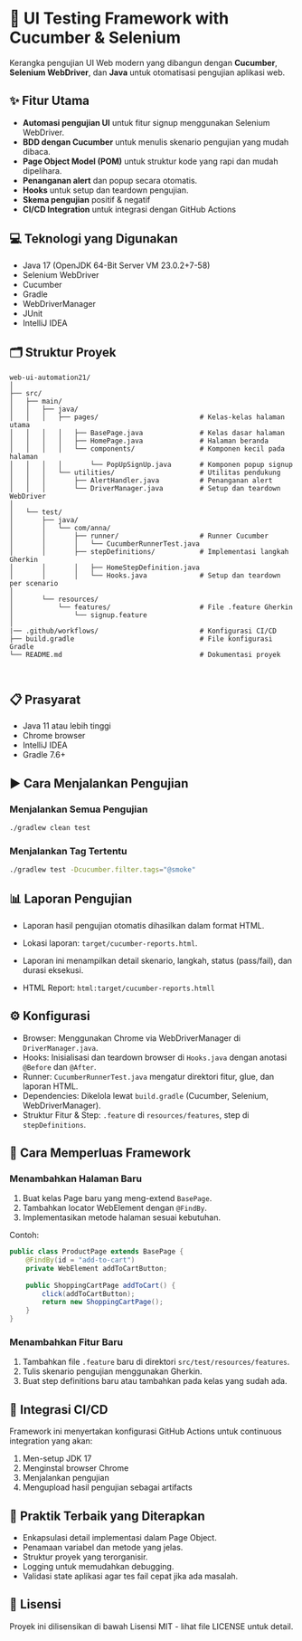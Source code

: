 # 🚀 UI Testing Framework with Cucumber & Selenium

Kerangka pengujian UI Web modern yang dibangun dengan **Cucumber**, **Selenium WebDriver**, dan **Java** untuk otomatisasi pengujian aplikasi web.

## ✨ Fitur Utama
- **Automasi pengujian UI** untuk fitur signup menggunakan Selenium WebDriver.
- **BDD dengan Cucumber** untuk menulis skenario pengujian yang mudah dibaca.
- **Page Object Model (POM)** untuk struktur kode yang rapi dan mudah dipelihara.
- **Penanganan alert** dan popup secara otomatis.
- **Hooks** untuk setup dan teardown pengujian.
- **Skema pengujian** positif & negatif
- **CI/CD Integration** untuk integrasi dengan GitHub Actions

## 💻 Teknologi yang Digunakan
- Java 17 (OpenJDK 64-Bit Server VM 23.0.2+7-58)
- Selenium WebDriver
- Cucumber
- Gradle
- WebDriverManager
- JUnit
- IntelliJ IDEA

## 🗂️ Struktur Proyek
```
web-ui-automation21/
│
├── src/
│   ├── main/
│   │   ├── java/
│   │   │   ├── pages/                         # Kelas-kelas halaman utama
│   │   │   │   ├── BasePage.java              # Kelas dasar halaman
│   │   │   │   ├── HomePage.java              # Halaman beranda
│   │   │   │   └── components/                # Komponen kecil pada halaman
│   │   │   │       └── PopUpSignUp.java       # Komponen popup signup
│   │   │   └── utilities/                     # Utilitas pendukung
│   │   │       ├── AlertHandler.java          # Penanganan alert
│   │   │       └── DriverManager.java         # Setup dan teardown WebDriver
│
│   └── test/
│       ├── java/
│       │   └── com/anna/
│       │       ├── runner/                    # Runner Cucumber
│       │       │   └── CucumberRunnerTest.java
│       │       ├── stepDefinitions/           # Implementasi langkah Gherkin
│       │       │   ├── HomeStepDefinition.java
│       │       │   └── Hooks.java             # Setup dan teardown per scenario
│
│       └── resources/
│           └── features/                      # File .feature Gherkin
│               └── signup.feature
│
|── .github/workflows/                         # Konfigurasi CI/CD                        
├── build.gradle                               # File konfigurasi Gradle
└── README.md                                  # Dokumentasi proyek

               
```


## 📋 Prasyarat
- Java 11 atau lebih tinggi
- Chrome browser
- IntelliJ IDEA
- Gradle 7.6+

## ▶️ Cara Menjalankan Pengujian

### Menjalankan Semua Pengujian

```bash
./gradlew clean test
```

### Menjalankan Tag Tertentu

```bash
./gradlew test -Dcucumber.filter.tags="@smoke"
```

## 📊 Laporan Pengujian

- Laporan hasil pengujian otomatis dihasilkan dalam format HTML.
- Lokasi laporan: ```target/cucumber-reports.html```.
- Laporan ini menampilkan detail skenario, langkah, status (pass/fail), dan durasi eksekusi.


- HTML Report: `html:target/cucumber-reports.htmll`

## ⚙️ Konfigurasi

- Browser: Menggunakan Chrome via WebDriverManager di ```DriverManager.java```.
- Hooks: Inisialisasi dan teardown browser di ```Hooks.java``` dengan anotasi ```@Before``` dan ```@After```.
- Runner: ```CucumberRunnerTest.java``` mengatur direktori fitur, glue, dan laporan HTML.
- Dependencies: Dikelola lewat ```build.gradle``` (Cucumber, Selenium, WebDriverManager).
- Struktur Fitur & Step: ```.feature``` di ```resources/features```, step di ```stepDefinitions```.


## 🧩 Cara Memperluas Framework

### Menambahkan Halaman Baru

1. Buat kelas Page baru yang meng-extend ```BasePage```.
2. Tambahkan locator WebElement dengan ```@FindBy```.
3. Implementasikan metode halaman sesuai kebutuhan.

Contoh:
```java
public class ProductPage extends BasePage {
    @FindBy(id = "add-to-cart")
    private WebElement addToCartButton;
    
    public ShoppingCartPage addToCart() {
        click(addToCartButton);
        return new ShoppingCartPage();
    }
}
```

### Menambahkan Fitur Baru

1. Tambahkan file ```.feature``` baru di direktori ```src/test/resources/features```.
2. Tulis skenario pengujian menggunakan Gherkin.
3. Buat step definitions baru atau tambahkan pada kelas yang sudah ada.

## 🔄 Integrasi CI/CD

Framework ini menyertakan konfigurasi GitHub Actions untuk continuous integration yang akan:

1. Men-setup JDK 17
2. Menginstal browser Chrome
3. Menjalankan pengujian
4. Mengupload hasil pengujian sebagai artifacts

## 📝 Praktik Terbaik yang Diterapkan

- Enkapsulasi detail implementasi dalam Page Object.
- Penamaan variabel dan metode yang jelas.
- Struktur proyek yang terorganisir.
- Logging untuk memudahkan debugging.
- Validasi state aplikasi agar tes fail cepat jika ada masalah.

## 📜 Lisensi

Proyek ini dilisensikan di bawah Lisensi MIT - lihat file LICENSE untuk detail.
